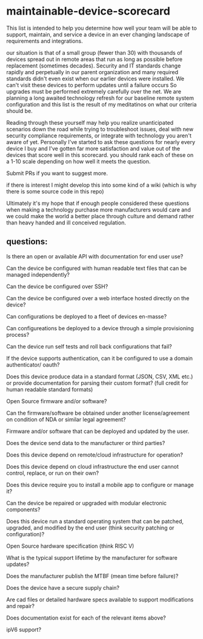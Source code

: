# maintainable-device-scorecard

This list is intended to help you determine how well your team will be able to support, maintain, and service a device in an ever changing landscape of requirements and integrations. 

our situation is that of a small group (fewer than 30) with thousands of devices spread out in remote areas that run as long as possible before replacement (sometimes decades).  Security and IT standards change rapidly and perpetually in our parent organization and many required standards didn't even exist when our earlier devices were installed. We can't visit these devices to perform updates until a failure occurs So upgrades must be performed extremely carefully over the net. We are planning a long awaited technology refresh for our baseline remote system configuration and this list is the result of my meditatinos on what our criteria should be. 

Reading through these yourself may help you realize unanticipated scenarios down the road while trying to troubleshoot issues, deal with new security compliance requirements, or integrate with technology you aren't aware of yet. Personally I've started to ask these questions for nearly every device I buy and I've gotten far more satisfaction and value out of the devices that score well in this scorecard. you should rank each of these on a 1-10 scale depending on how well it meets the question. 

Submit PRs if you want to suggest more. 

if there is interest I might develop this into some kind of a wiki (which is why there is some source code in this repo) 

Ultimately it's my hope that if enough people considered these questions when making a technology purchase more manufacturers would care and we could make the world a better place through culture and demand rather than heavy handed and ill conceived regulation. 

## questions:

Is there an open or available API with documentation for end user use?

Can the device be configured with human readable text files that can be managed independently?

Can the device be configured over SSH?

Can the device be configured over a web interface hosted directly on the device?

Can configurations be deployed to a fleet of devices en-masse?

Can configureations be deployed to a device through a simple provisioning process?

Can the device run self tests and roll back configurations that fail?

If the device supports authentication, can it be configured to use a domain authenticator/ oauth?

Does this device produce data in a standard format (JSON, CSV, XML etc.) or provide documentation for parsing their custom format? (full credit for human readable standard formats)

Open Source firmware and/or software?

Can the firmware/software be obtained under another license/agreement on condition of NDA or similar legal agreement?

Firmware and/or software that can be deployed and updated by the user.

Does the device send data to the manufacturer or third parties?

Does this device depend on remote/cloud infrastructure for operation?

Does this device depend on cloud infrastructure the end user cannot control, replace, or run on their own? 

Does this device require you to install a mobile app to configure or manage it? 

Can the device be repaired or upgraded with modular electronic components?

Does this device run a standard operating system that can be patched, upgraded, and modified by the end user (think security patching or configuration)?

Open Source hardware specification (think RISC V)

What is the typical support lifetime by the manufacturer for software updates?

Does the manufacturer publish the MTBF (mean time before failure)?

Does the device have a secure supply chain?

Are cad files or detailed hardware specs available to support modifications and repair?

Does documentation exist for each of the relevant items above?

ipV6 support?
